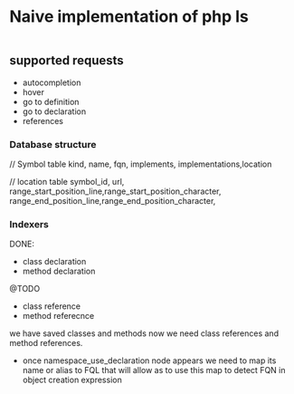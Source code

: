 # Naive implementation of php ls

```

```
##  supported requests
- autocompletion
- hover
- go to definition 
- go to declaration
- references


### Database structure

// Symbol table
kind, name, fqn, implements, implementations,location

// location table
symbol_id, url, range_start_position_line,range_start_position_character, range_end_position_line,range_end_position_character, 


### Indexers
DONE:
- class declaration
- method declaration

@TODO
- class reference
- method referecnce


 we have saved classes and methods
now we need class references and method references.


- once namespace_use_declaration node appears we need to map its name or alias to FQL 
that will allow as to use this map to detect FQN in object creation expression
